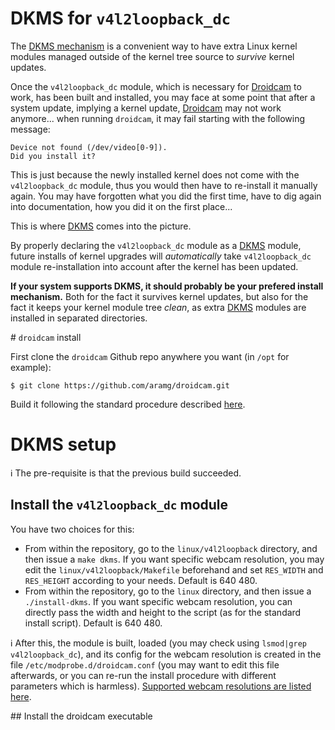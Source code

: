 DKMS for `v4l2loopback_dc`
=========================

The [DKMS mechanism][DKMS] is a convenient way to have extra Linux kernel modules managed outside of the kernel tree source to _survive_ kernel updates.

Once the `v4l2loopback_dc` module, which is necessary for [Droidcam] to work, has been built and installed, you may face at some point that after a system update, implying a kernel update, [Droidcam] may not work anymore... when running `droidcam`, it may fail starting with the following message:

```
Device not found (/dev/video[0-9]).
Did you install it?
```

This is just because the newly installed kernel does not come with the `v4l2loopback_dc` module, thus you would then have to re-install it manually again. You may have forgotten what you did the first time, have to dig again into documentation, how you did it on the first place...

This is where [DKMS] comes into the picture.

By properly declaring the `v4l2loopback_dc` module as a [DKMS] module, future installs of kernel upgrades will _automatically_ take `v4l2loopback_dc` module re-installation into account after the kernel has been updated.

**If your system supports DKMS, it should probably be your prefered install mechanism.** Both for the fact it survives kernel updates, but also for the fact it keeps your kernel module tree _clean_, as extra [DKMS] modules are installed in separated directories.

# `droidcam` install

First clone the `droidcam` Github repo anywhere you want (in `/opt` for example):

    $ git clone https://github.com/aramg/droidcam.git

Build it following the standard procedure described [here][droidcam build procedure].

# DKMS setup

:information_source: The pre-requisite is that the previous build succeeded.

## Install the `v4l2loopback_dc` module

You have two choices for this:

* From within the repository, go to the `linux/v4l2loopback` directory, and then issue a `make dkms`. If you want specific webcam resolution, you may edit the `linux/v4l2loopback/Makefile` beforehand and set `RES_WIDTH` and `RES_HEIGHT` according to your needs. Default is 640 480.
* From within the repository, go to the `linux` directory, and then issue a `./install-dkms`. If you want specific webcam resolution, you can directly pass the width and height to the script (as for the standard install script). Default is 640 480.

:information_source: After this, the module is built, loaded (you may check using `lsmod|grep v4l2loopback_dc`), and its config for the webcam resolution is created in the file `/etc/modprobe.d/droidcam.conf` (you may want to edit this file afterwards, or you can re-run the install procedure with different parameters which is harmless). [Supported webcam resolutions are listed here][webcam resolutions].


## Install the droidcam executable







[DKMS]: https://github.com/dell/dkms "DKMS source code page on Github"
[Droidcam]: https://github.com/aramg/droidcam "Droid source code page on Github"
[droidcam build procedure]: https://github.com/aramg/droidcam/tree/master/linux "droidcam build procedure"
[webcam resolutions]: http://www.dev47apps.com/droidcam/linuxx/ "Supported webcams resolutions"

